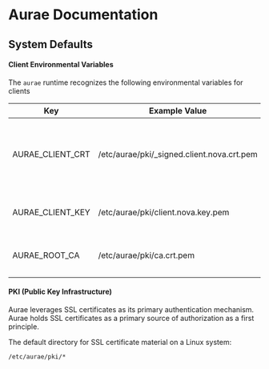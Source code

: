 # Aurae Documentation 



## System Defaults 

#### Client Environmental Variables

The `aurae` runtime recognizes the following environmental variables for clients

| Key              | Example Value                              | Description                                                        |
|------------------|--------------------------------------------|--------------------------------------------------------------------|
| AURAE_CLIENT_CRT | /etc/aurae/pki/_signed.client.nova.crt.pem | SSL Client Certificate for a user (nova), signed by the system CA. |
| AURAE_CLIENT_KEY | /etc/aurae/pki/client.nova.key.pem         | SSL Client Key for a user (nova).                                  |
| AURAE_ROOT_CA    | /etc/aurae/pki/ca.crt.pem                  | Root Certificate Authority. Certificate.                           |

#### PKI (Public Key Infrastructure)

Aurae leverages SSL certificates as its primary authentication mechanism. Aurae holds SSL certificates as a primary source of authorization as a first principle.

The default directory for SSL certificate material on a Linux system:

```bash 
/etc/aurae/pki/*
```

